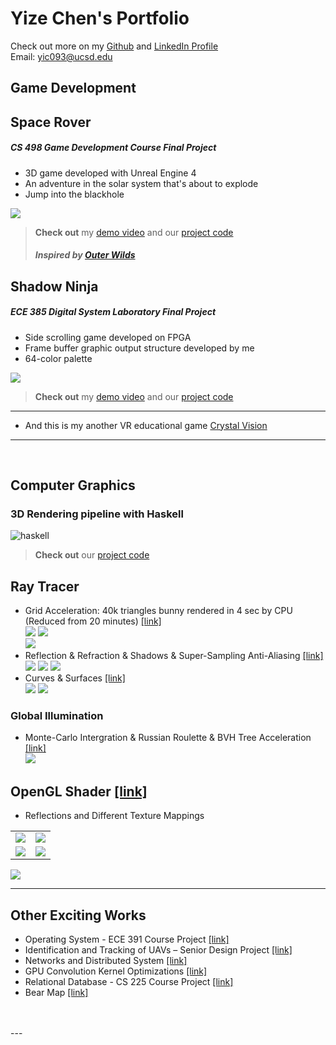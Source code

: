 # Yize Chen's Portfolio
Check out more on my [Github](https://github.com/Adam-2000) and
[LinkedIn Profile](https://www.linkedin.com/in/yize-chen-180901207/) </br>
Email: yic093@ucsd.edu

## **Game Development**
## Space Rover
##### CS 498 Game Development Course Final Project
- 3D game developed with Unreal Engine 4 
- An adventure in the solar system that's about to explode
- Jump into the blackhole

![](Images/SpaceRoverCover.jpg)
>**Check out** my [demo video](https://www.bilibili.com/video/BV16b4y1B7pc?share_source=copy_web&vd_source=8526efc45b6cabb30a409be5048ff71d) and our [project code](https://github.com/Adam-2000/SpaceRover)
>##### Inspired by [*Outer Wilds*](https://store.steampowered.com/app/753640/Outer_Wilds/)

## Shadow Ninja
##### ECE 385 Digital System Laboratory Final Project
- Side scrolling game developed on FPGA
- Frame buffer graphic output structure developed by me
- 64-color palette

![](Images/ShadowNinjaCover.png)
>**Check out** my [demo video](https://www.bilibili.com/video/BV1ap4y1B7Pc?share_source=copy_web&vd_source=8526efc45b6cabb30a409be5048ff71d) and our [project code](https://github.com/Adam-2000/ShadowNinja) 
---
* And this is my another VR educational game [Crystal Vision](https://github.com/Adam-2000/VR_CS397_4_27)
---
</br>

## **Computer Graphics**
### 3D Rendering pipeline with Haskell
![haskell](Images/Haskell.gif)
>**Check out** our [project code](https://github.com/TaKeTube/HaScene) 

## Ray Tracer
- Grid Acceleration: 40k triangles bunny rendered in 4 sec by CPU (Reduced from 20 minutes) [[link]](https://github.com/Adam-2000/MIT_6.837/tree/main/Assignment6)</br>
  ![](Images/bunny.png) ![](Images/bunnyGrid.png) </br>
  ![](Images/bunnyLog.png)
- Reflection & Refraction & Shadows & Super-Sampling Anti-Aliasing [[link]](https://github.com/Adam-2000/MIT_6.837/tree/main/Assignment7)</br>
  ![](Images/sphere.png) ![](Images/diamond.png) ![](Images/text.png)
- Curves & Surfaces [[link]](https://github.com/Adam-2000/MIT_6.837/tree/main/Assignment8)</br>
  ![](Images/teapot.png) ![](Images/surface.png)
### Global Illumination
- Monte-Carlo Intergration & Russian Roulette & BVH Tree Acceleration [[link]](https://github.com/Adam-2000/Games101/tree/main/Assignment7)</br>
  ![](Images/room.png)

## OpenGL Shader [[link]](https://github.com/Adam-2000/OpenGL-Shader)
- Reflections and Different Texture Mappings </br>

| | |
|--|--|
|![](Images/nanosuit1.jpg) |![](Images/nanosuit2.jpg)|
|![](Images/winter-girl1.jpg)| ![](Images/winter-girl2.jpg)|
![](Images/scifi-girl.jpg)

---
## **Other Exciting Works**
- Operating System - ECE 391 Course Project [[link]](https://github.com/Adam-2000/MP3_ECE391)
- Identification and Tracking of UAVs – Senior Design Project [[link]](https://github.com/zhourrr/Drone-Tracker-optical-sensors-)
- Networks and Distributed System [[link]](https://github.com/Adam-2000/ece438_github)
- GPU Convolution Kernel Optimizations [[link]](https://github.com/Adam-2000/ece408_project)
- Relational Database - CS 225 Course Project [[link]](****)
- Bear Map [[link]](https://github.com/Adam-2000/CS61B_UCBerkeley/tree/main/proj3)
</br>
</br>
---
